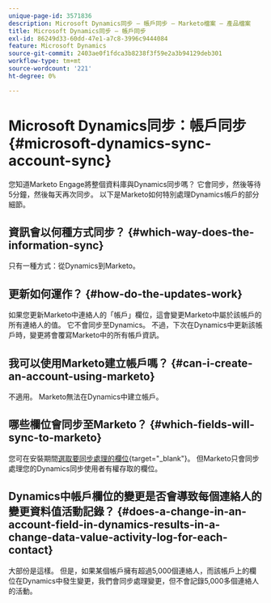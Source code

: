 ```yaml
---
unique-page-id: 3571836
description: Microsoft Dynamics同步 — 帳戶同步 — Marketo檔案 — 產品檔案
title: Microsoft Dynamics同步 — 帳戶同步
exl-id: 86249d33-60dd-47e1-a7c8-3996c9444084
feature: Microsoft Dynamics
source-git-commit: 2403ae0f1fdca3b8238f3f59e2a3b94129deb301
workflow-type: tm+mt
source-wordcount: '221'
ht-degree: 0%

---
```


# Microsoft Dynamics同步：帳戶同步 {#microsoft-dynamics-sync-account-sync}

您知道Marketo Engage將整個資料庫與Dynamics同步嗎？ 它會同步，然後等待5分鐘，然後每天再次同步。 以下是Marketo如何特別處理Dynamics帳戶的部分細節。

## 資訊會以何種方式同步？ {#which-way-does-the-information-sync}

只有一種方式：從Dynamics到Marketo。

## 更新如何運作？ {#how-do-the-updates-work}

如果您更新Marketo中連絡人的「帳戶」欄位，這會變更Marketo中屬於該帳戶的所有連絡人的值。 它不會同步至Dynamics。 不過，下次在Dynamics中更新該帳戶時，變更將會覆寫Marketo中的所有帳戶資訊。

## 我可以使用Marketo建立帳戶嗎？ {#can-i-create-an-account-using-marketo}

不適用。 Marketo無法在Dynamics中建立帳戶。

## 哪些欄位會同步至Marketo？ {#which-fields-will-sync-to-marketo}

您可在安裝期間[選取要同步處理的欄位](/help/marketo/product-docs/crm-sync/microsoft-dynamics-sync/sync-setup/microsoft-dynamics-365-with-ropc-connection/step-4-of-4-connect.md#select-fields-to-sync){target="_blank"}。 但Marketo只會同步處理您的Dynamics同步使用者有權存取的欄位。

## Dynamics中帳戶欄位的變更是否會導致每個連絡人的變更資料值活動記錄？  {#does-a-change-in-an-account-field-in-dynamics-results-in-a-change-data-value-activity-log-for-each-contact}

大部份是這樣。 但是，如果某個帳戶擁有超過5,000個連絡人，而該帳戶上的欄位在Dynamics中發生變更，我們會同步處理變更，但不會記錄5,000多個連絡人的活動。
